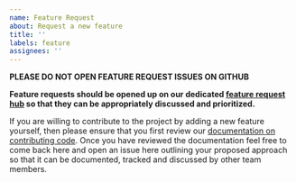 ```yaml
---
name: Feature Request
about: Request a new feature
title: ''
labels: feature
assignees: ''
---
```


**PLEASE DO NOT OPEN FEATURE REQUEST ISSUES ON GITHUB**

**Feature requests should be opened up on our dedicated [feature request hub](https://features.jellyfin.org/) so that they can be appropriately discussed and prioritized.**

If you are willing to contribute to the project by adding a new feature yourself, then please ensure that you first review our [documentation on contributing code](https://jellyfin.org/docs/general/contributing/development.html). Once you have reviewed the documentation feel free to come back here and open an issue here outlining your proposed approach so that it can be documented, tracked and discussed by other team members.
